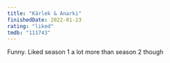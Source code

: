 ```yaml
---
title: "Kärlek & Anarki"
finishedDate: 2022-01-23
rating: "liked"
tmdb: "111743"
---
```


Funny. Liked season 1 a lot more than season 2 though
